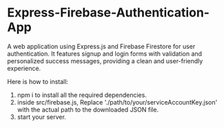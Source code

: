 # Express-Firebase-Authentication-App
A web application using Express.js and Firebase Firestore for user authentication. It features signup and login forms with validation and personalized success messages, providing a clean and user-friendly experience.

Here is how to install:
1. npm i to install all the required dependencies.
2. inside src/firebase.js, Replace './path/to/your/serviceAccountKey.json' with the actual path to the downloaded JSON file.
3. start your server.  
